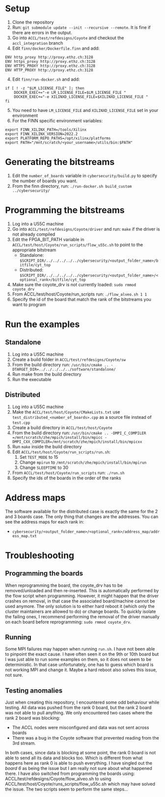 # Setup

1. Clone the repository
2. Run: `git submodule update --init --recursive --remote`. It is fine if there are errors in the output.
3. Go into `ACCL/test/refdesigns/Coyote` and checkout the `accl_integration` branch
4. Edit `finn/docker/Dockerfile.finn` and add:
```
ENV http_proxy http://proxy.ethz.ch:3128
ENV https_proxy http://proxy.ethz.ch:3128
ENV HTTPS_PROXY http://proxy.ethz.ch:3128
ENV HTTP_PROXY http://proxy.ethz.ch:3128
```
4. Edit `finn/run-docker.sh` and add:
```
if [ ! -z "$LM_LICENSE_FILE" ]; then
    DOCKER_EXEC+="-e LM_LICENSE_FILE=$LM_LICENSE_FILE "
    DOCKER_EXEC+="-e XILINXD_LICENSE_FILE=$XILINXD_LICENSE_FILE "
fi
```
5. You need to have `LM_LICENSE_FILE` and `XILINXD_LICENSE_FILE` set in your environment
6. For the FINN specific environment variables:
```
export FINN_XILINX_PATH=/tools/Xilinx
export FINN_XILINX_VERSION=2022.2
export PLATFORM_REPO_PATHS=/opt/xilinx/platforms
export PATH="/mnt/scratch/<your_username>/utils/bin:$PATH"
```
# Generating the bitstreams

1. Edit the `number_of_boards` variable in `cybersecurity/build.py` to specify the number of boards you want.
2. From the finn directory, run: `./run-docker.sh build_custom ../cybersecurity/`


# Programming the bitstreams

1. Log into a U55C machine
2. Go into `ACCL/test/refdesigns/Coyote/driver` and run: `make` if the driver is not already compiled
3. Edit the FPGA_BIT_PATH variable in `ACCL/test/host/Coyote/run_scripts/flow_u55c.sh` to point to the appropriate bitstream
   - Standalone: `$SCRIPT_DIR/../../../../../cybersecurity/<output_folder_name>/bitfile/cyt_top`
   - Distributed: `$SCRIPT_DIR/../../../../../cybersecurity/<output_folder_name>/<optional_rank>/bitfile/cyt_top`
4. Make sure the coyote_drv is not currently loaded: `sudo rmmod coyote_drv`
5. From ACCL/test/host/Coyote/run_scripts run: `./flow_alveo.sh 1 1`
6. Specify the id of the board that match the rank of the bitstreams you want to program

# Run the examples

## Standalone

1. Log into a U55C machine
2. Create a build folder in `ACCL/test/refdesigns/Coyote/sw`
3. From the build directory run: `/usr/bin/cmake .. -DTARGET_DIR=../../../../../software/standalone/`
4. Run make from the build directory
5. Run the executable

## Distributed

1. Log into a U55C machine
2. Make the `ACCL/test/host/Coyote/CMakeLists.txt` use `test_distributed_<number_of_boards>.cpp` as a source file instead of `test.cpp`
4. Create a build directory in `ACCL/test/host/Coyote`
5. From the build directory run: `/usr/bin/cmake .. -DMPI_C_COMPILER
=/mnt/scratch/zhe/mpich/install/bin/mpicc -DMPI_CXX_COMPILER=/mnt/scratch/zhe/mpich/install/bin/mpicxx`
6. Run `make` inside the build directory
7. Edit `ACCL/test/host/Coyote/run_scripts/run.sh`:
   1. Set `TEST_MODE` to 15
   2. Change `mpirun` to `/mnt/scratch/zhe/mpich/install/bin/mpirun`
   3. Change `SLEEPTIME` to 30
8. From `ACCL/test/host/Coyote/run_scripts` run: `./run.sh`
9. Specify the ids of the boards in the order of the ranks

# Address maps

The software available for the distributed case is exactly the same for the 2 and 3 boards case. The only thing that changes are the addresses. You can see the address maps for each rank in: 
- `cybersecurity/<output_folder_name>/<optional_rank>/address_map/address_map.txt`

# Troubleshooting

## Programming the boards

When reprogramming the board, the coyote_drv has to be removed/unloaded and then re-inserted. This is automatically performed by the flow script when programming. However, it might happen that the driver crashes on removal, in that case the associated board/machine cannot be used anymore. The only solution is to either hard reboot it (which only the cluster maintainers are allowed to do) or change boards. To quickly isolate the failing ones, I recommend performing the removal of the driver manually on each board before reprogramming: `sudo rmmod coyote_drv`.

## Running

Some MPI failures may happen when running `run.sh`. I have not been able to pinpoint the exact cause. I have often seen it on the 9th or 10th board but I was just able to run some examples on them, so it does not seem to be deterministic. In that case unfortunately, one has to guess which board is not working MPI and change it. Maybe a hard reboot also solves this issue, not sure.

## Testing anomalies

Just when creating this repository, I encountered some odd behaviour while testing. All data was pushed from the rank 0 board, but the rank 2 board was not able to pull anything. We only encountered two cases where the rank 2 board was blocking:

- The ACCL nodes were misconfigured and data was not sent across boards
- There was a bug in the Coyote software that prevented reading from the 3rd stream.

In both cases, since data is blocking at some point, the rank 0 board is not able to send all its data and blocks too. Which is different from what happens here as rank 0 is able to push everything. I have singled out the *board 6* as being the issue but I am really not sure about what happened there.
I have also switched from programming the boards using: ACCL/test/refdesigns/Coyote/flow_alveo.sh to using ACCL/test/host/Coyote/runs_scripts/flow_u55c.sh which may have solved the issue. The two scripts seem to perform the same steps...
